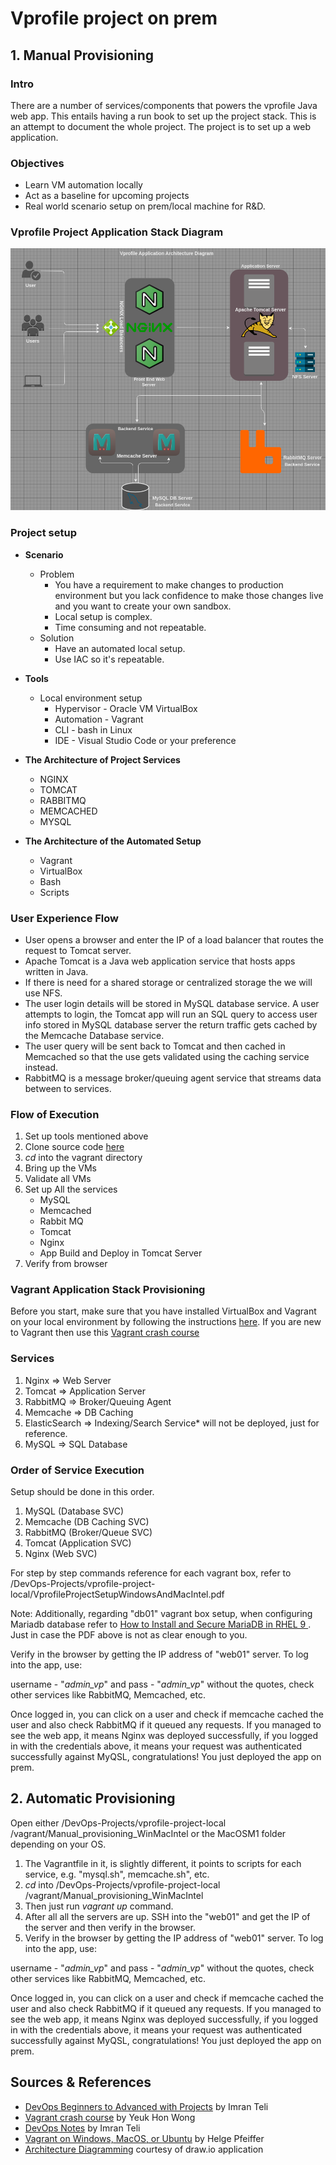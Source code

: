 # Vprofile project on prem
## 1. Manual Provisioning
### Intro

There are a number of services/components that powers the vprofile Java web app. This entails having a run book to set up the project stack. This is an attempt to document the whole project. The project is to set up a web application.

### Objectives

- Learn VM automation locally
- Act as a baseline for upcoming projects
- Real world scenario setup on prem/local machine for R&D.

### Vprofile Project Application Stack Diagram

![alt](project-diagram.png)
  
### Project setup

- **Scenario**
  - Problem 
    - You have a requirement to make changes to production environment but you lack confidence to make those changes live and you want to create your own sandbox.
    - Local setup is complex.
    - Time consuming and not repeatable.
  - Solution
    - Have an automated local setup.
    - Use IAC so it's repeatable.
  
- **Tools**
  - Local environment setup
    - Hypervisor - Oracle VM VirtualBox
    - Automation - Vagrant
    - CLI - bash in Linux
    - IDE - Visual Studio Code or your preference
 
- **The Architecture of Project Services**
  - NGINX
  - TOMCAT
  - RABBITMQ
  - MEMCACHED
  - MYSQL
- **The Architecture of the Automated Setup**
  - Vagrant
  - VirtualBox
  - Bash
  - Scripts

### User Experience Flow

- User opens a browser and enter the IP of a load balancer that routes the request to Tomcat server.
- Apache Tomcat is a Java web application service that hosts apps written in Java.
- If there is need for a shared storage or centralized storage the we will use NFS.
- The user login details will be stored in MySQL database service. A user attempts to login, the Tomcat app will run an SQL query to access user info stored in MySQL database server the return traffic gets cached by the Memcache Database service.
- The user query will be sent back to Tomcat and then cached in Memcached so that the use gets validated using the caching service instead.
- RabbitMQ is a message broker/queuing agent service that streams data between to services.

### Flow of Execution

1. Set up tools mentioned above
2. Clone source code [here](https://github.com/hkhcoder/vprofile-project.git)
3. *cd* into the vagrant directory
4. Bring up the VMs
5. Validate all VMs
6. Set up All the services
     - MySQL
     - Memcached
     - Rabbit MQ
     - Tomcat
     - Nginx
     - App Build and Deploy in Tomcat Server
7. Verify from browser

### Vagrant Application Stack Provisioning

Before you start, make sure that you have installed VirtualBox and Vagrant on your local environment by following the instructions [here](https://www.itu.dk/people/ropf/blog/vagrant_install.html). If you are new to Vagrant then use this [Vagrant crash course](https://gist.github.com/yeukhon/b35d94f4aa859a5477e4)

### Services

1. Nginx => Web Server
2. Tomcat => Application Server
3. RabbitMQ => Broker/Queuing Agent
4. Memcache => DB Caching
5. ElasticSearch => Indexing/Search Service* will not be deployed, just for reference.
6. MySQL => SQL Database

### Order of Service Execution
Setup should be done in this order.
1. MySQL (Database SVC)
2. Memcache (DB Caching SVC)
3. RabbitMQ (Broker/Queue SVC)
4. Tomcat (Application SVC)
5. Nginx (Web SVC)

For step by step commands reference for each vagrant box, refer to /DevOps-Projects/vprofile-project-local/VprofileProjectSetupWindowsAndMacIntel.pdf

Note: Additionally, regarding "db01" vagrant box setup, when configuring Mariadb database refer to [How to Install and Secure MariaDB in RHEL 9
](https://jumpcloud.com/blog/how-to-install-mariadb-rhel-9). Just in case the PDF above is not as clear enough to you.

Verify in the browser by getting the IP address of "web01" server. To log into the app, use:

username - "*admin_vp*" and pass - "*admin_vp*" without the quotes, check other services like RabbitMQ, Memcached, etc. 

Once logged in, you can click on a user and check if memcache cached the user and also check RabbitMQ if it queued any requests. If you managed to see the web app, it means Nginx was deployed successfully, if you logged in with the credentials above, it means your request was authenticated successfully against MyQSL, congratulations! You just deployed the app on prem.

## 2. Automatic Provisioning

Open either /DevOps-Projects/vprofile-project-local /vagrant/Manual_provisioning_WinMacIntel or the MacOSM1 folder depending on your OS.

1. The Vagrantfile in it, is slightly different, it points to scripts for each service, e.g. "mysql.sh", memcache.sh", etc.
2. *cd* into /DevOps-Projects/vprofile-project-local /vagrant/Manual_provisioning_WinMacIntel
3. Then just run *vagrant up* command.
4. After all all the servers are up. SSH into the "web01" and get the IP of the server and then verify in the browser.
5. Verify in the browser by getting the IP address of "web01" server. 
   To log into the app, use:

username - "*admin_vp*" and pass - "*admin_vp*" without the quotes, check other services like RabbitMQ, Memcached, etc. 

Once logged in, you can click on a user and check if memcache cached the user and also check RabbitMQ if it queued any requests. If you managed to see the web app, it means Nginx was deployed successfully, if you logged in with the credentials above, it means your request was authenticated successfully against MyQSL, congratulations! You just deployed the app on prem.

## Sources & References
- [DevOps Beginners to Advanced with Projects](https://www.udemy.com/course/decodingdevops/?couponCode=LEADERSALE24A) by Imran Teli
- [Vagrant crash course](https://gist.github.com/yeukhon/b35d94f4aa859a5477e4) by Yeuk Hon Wong
- [DevOps Notes](https://visualpath.in/devopstutorials/devops) by Imran Teli
- [Vagrant on Windows, MacOS, or Ubuntu](https://www.itu.dk/people/ropf/blog/vagrant_install.html) by Helge Pfeiffer
- [Architecture Diagramming](https://www.drawio.com/) courtesy of draw.io application
  